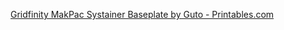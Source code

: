 

[Gridfinity MakPac Systainer Baseplate by Guto - Printables.com](https://www.printables.com/model/325506-gridfinity-makpac-systainer-baseplate)




